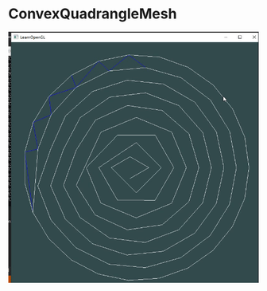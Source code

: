 # ConvexQuadrangleMesh
![image](https://github.com/JLZhu2020/ConvexQuadrangleMesh/blob/main/Mesh.gif)
